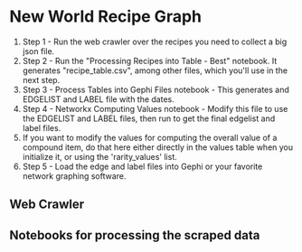 # New World Recipe Graph

1. Step 1 - Run the web crawler over the recipes you need to collect a big json file.
2. Step 2 - Run the "Processing Recipes into Table - Best" notebook. It generates "recipe\_table.csv", among other files, which you'll use in the next step.
3. Step 3 - Process Tables into Gephi Files notebook - This generates and EDGELIST and LABEL file with the dates.
4. Step 4 - Networkx Computing Values notebook - Modify this file to use the EDGELIST and LABEL files, then run to get the final edgelist and label files.
 1. If you want to modify the values for computing the overall value of a compound item, do that here either directly in the values table when you initialize it, or using the 'rarity\_values' list.
5. Step 5 - Load the edge and label files into Gephi or your favorite network graphing software.


## Web Crawler

## Notebooks for processing the scraped data

## 

